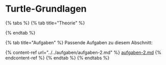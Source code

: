# Turtle-Grundlagen

{% tabs %}
{% tab title="Theorie" %}

{% endtab %}

{% tab title="Aufgaben" %}
Passende Aufgaben zu diesem Abschnitt:&#x20;

{% content-ref url="../../aufgaben/aufgaben-2.md" %}
[aufgaben-2.md](../../aufgaben/aufgaben-2.md)
{% endcontent-ref %}
{% endtab %}
{% endtabs %}

